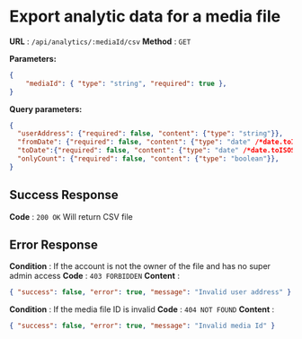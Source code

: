 # Export analytic data for a media file

**URL** : `/api/analytics/:mediaId/csv`
**Method** : `GET`

**Parameters:**
```json
{
    "mediaId": { "type": "string", "required": true },
}
```

**Query parameters:**
```json
{
  "userAddress": {"required": false, "content": {"type": "string"}},
  "fromDate": {"required": false, "content": {"type": "date" /*date.toISOString()*/}},
  "toDate":{"required": false, "content": {"type": "date" /*date.toISOString()*/}},
  "onlyCount": {"required": false, "content": {"type": "boolean"}},
}
```

## Success Response
**Code** : `200 OK`
Will return CSV file

## Error Response
**Condition** : If the account is not the owner of the file and has no super admin access
**Code** : `403 FORBIDDEN`
**Content** : 
```json
{ "success": false, "error": true, "message": "Invalid user address" }
```
**Condition** : If the media file ID is invalid
**Code** : `404 NOT FOUND`
**Content** : 
```json
{ "success": false, "error": true, "message": "Invalid media Id" }
```